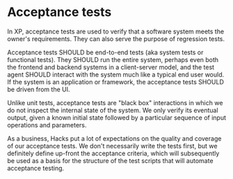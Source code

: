 # Acceptance tests

In XP, acceptance tests are used to verify that a software system meets the owner's requirements. They can also serve the purpose of regression tests.

Acceptance tests SHOULD be end-to-end tests (aka system tests or functional tests). They SHOULD run the entire system, perhaps even both the frontend and backend systems in a client-server model, and the test agent SHOULD interact with the system much like a typical end user would. If the system is an application or framework, the acceptance tests SHOULD be driven from the UI.

Unlike unit tests, acceptance tests are "black box" interactions in which we do not inspect the internal state of the system. We only verify its eventual output, given a known initial state followed by a particular sequence of input operations and parameters.

As a business, Hacks put a lot of expectations on the quality and coverage of our acceptance tests. We don't necessarily write the tests first, but we definitely define up-front the acceptance criteria, which will subsequently be used as a basis for the structure of the test scripts that will automate acceptance testing.
